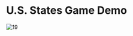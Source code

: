 # U.S. States Game Demo
![19](https://github.com/user-attachments/assets/88a6e586-c9f9-4deb-9dc8-4b9fb78104e7)
